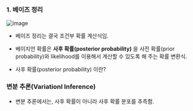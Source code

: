 
### 1. 베이즈 정리 
![image](https://user-images.githubusercontent.com/15938354/167322830-e288bdd9-0262-4a8c-9afa-6faf3a3fa7a6.png)

- 베이즈 정리는 결국 조건부 확률 계산식임. 
- 베이지언 확률은 **사후 확률(posterior probability)** 을 사전 확률(prior probability)와 likelihood를 이용해서 계산할 수 있도록 해 주는 확률 변환식.  

- 사후 확률(posterior probability) 이란?


### 변분 추론(Variationl Inference)
- 변분 추론에서는, 사후 확률이 아니라 사후 확률 분포를 추측함.
